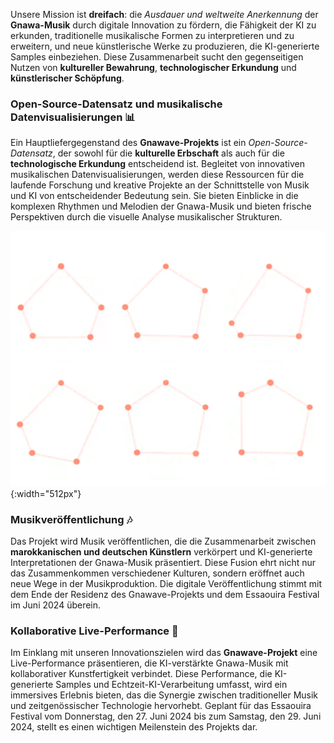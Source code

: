
Unsere Mission ist **dreifach**: die *Ausdauer und weltweite Anerkennung* der **Gnawa-Musik** durch digitale Innovation zu fördern, die Fähigkeit der KI zu erkunden, traditionelle musikalische Formen zu interpretieren und zu erweitern, und neue künstlerische Werke zu produzieren, die KI-generierte Samples einbeziehen. Diese Zusammenarbeit sucht den gegenseitigen Nutzen von **kultureller Bewahrung**, **technologischer Erkundung** und **künstlerischer Schöpfung**.

### **Open-Source-Datensatz und musikalische Datenvisualisierungen** 📊

Ein Hauptliefergegenstand des **Gnawave-Projekts** ist ein *Open-Source-Datensatz*, der sowohl für die **kulturelle Erbschaft** als auch für die **technologische Erkundung** entscheidend ist. Begleitet von innovativen musikalischen Datenvisualisierungen, werden diese Ressourcen für die laufende Forschung und kreative Projekte an der Schnittstelle von Musik und KI von entscheidender Bedeutung sein. Sie bieten Einblicke in die komplexen Rhythmen und Melodien der Gnawa-Musik und bieten frische Perspektiven durch die visuelle Analyse musikalischer Strukturen.

![Rhythm Visualization](media/rhythmneck.png){:width="512px"}

### **Musikveröffentlichung** 🎶

Das Projekt wird Musik veröffentlichen, die die Zusammenarbeit zwischen **marokkanischen und deutschen Künstlern** verkörpert und KI-generierte Interpretationen der Gnawa-Musik präsentiert. Diese Fusion ehrt nicht nur das Zusammenkommen verschiedener Kulturen, sondern eröffnet auch neue Wege in der Musikproduktion. Die digitale Veröffentlichung stimmt mit dem Ende der Residenz des Gnawave-Projekts und dem Essaouira Festival im Juni 2024 überein.

### **Kollaborative Live-Performance** 🎤

Im Einklang mit unseren Innovationszielen wird das **Gnawave-Projekt** eine Live-Performance präsentieren, die KI-verstärkte Gnawa-Musik mit kollaborativer Kunstfertigkeit verbindet. Diese Performance, die KI-generierte Samples und Echtzeit-KI-Verarbeitung umfasst, wird ein immersives Erlebnis bieten, das die Synergie zwischen traditioneller Musik und zeitgenössischer Technologie hervorhebt. Geplant für das Essaouira Festival vom Donnerstag, den 27. Juni 2024 bis zum Samstag, den 29. Juni 2024, stellt es einen wichtigen Meilenstein des Projekts dar.
